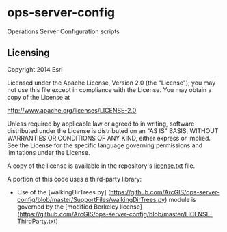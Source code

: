 ops-server-config
=================

Operations Server Configuration scripts

## Licensing
Copyright 2014 Esri

Licensed under the Apache License, Version 2.0 (the "License");
you may not use this file except in compliance with the License.
You may obtain a copy of the License at

   http://www.apache.org/licenses/LICENSE-2.0

Unless required by applicable law or agreed to in writing, software
distributed under the License is distributed on an "AS IS" BASIS,
WITHOUT WARRANTIES OR CONDITIONS OF ANY KIND, either express or implied.
See the License for the specific language governing permissions and
limitations under the License.

A copy of the license is available in the repository's [license.txt](https://github.com/ArcGIS/ops-server-config/blob/master/license.txt) file.

A portion of this code uses a third-party library:

* Use of the [walkingDirTrees.py] (https://github.com/ArcGIS/ops-server-config/blob/master/SupportFiles/walkingDirTrees.py) module is governed by the [modified Berkeley license] (https://github.com/ArcGIS/ops-server-config/blob/master/LICENSE-ThirdParty.txt)
